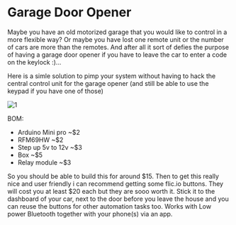 # Garage Door Opener 
Maybe you have an old motorized garage that you would like to control in a more flexible way? Or maybe you have lost one remote unit or the number of cars are more than the remotes. And after all it sort of defies the purpose of having a garage door opener if you have to leave the car to enter a code on the keylock :)...

Here is a simle solution to pimp your system without having to hack the central control unit for the garage opener (and still be able to use the keypad if you have one of those)

![1](https://github.com/epkboan/epkboan.github.io/blob/master/garage_mysensors.jpg?raw=true "Pic 1")

BOM:
* Arduino Mini pro ~$2
* RFM69HW ~$2
* Step up 5v to 12v ~$3
* Box ~$5
* Relay module ~$3

So you should be able to build this for around $15. Then to get this really nice and user friendly i can recommend getting some flic.io buttons. They will cost you at least $20 each but they are sooo worth it. Stick it to the dashboard of your car, next to the door before you leave the house and you can reuse the buttons for other automation tasks too. Works with Low power Bluetooth together with your phone(s) via an app.
